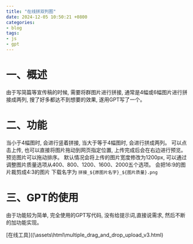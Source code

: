 ```yaml
---
title: "在线拼双列图"
date: 2024-12-05 10:50:21 +0800
categories:
- blog
tags: 
- js
- gpt
---
```


# 一、概述
由于写简篇等宣传稿的时候, 需要将群图片进行拼接, 通常是4幅或6幅图片进行拼接成两列, 搜了好多都达不到想要的效果, 遂用GPT写了一个。
# 二、功能
当小于4幅图时, 会进行竖着拼接, 当大于等于4幅图时, 会进行拼成两列。
可以点击上传, 也可以直接将图片拖动到网页指定位置, 上传完成后会在右边进行预览。
预览图片可以拖动排序。
默认情况会将上传的图片宽度修改为1200px, 可以通过调整图片质量选项从400、800、1200、1600、2000五个选项。
会把16:9的图片裁剪成4:3的图片
下载名字为 `拼接_${原图片名字}_${图片质量}.png`
# 三、GPT的使用
由于功能较为简单, 完全使用的GPT写代码, 没有给提示词,直接说需求, 然后不断的加功能实现。

[在线工具]((\assets\html\multiple_drag_and_drop_upload_v3.html)
